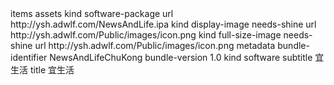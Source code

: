 <plist version="1.0">
	<dict>
		<key>items</key>
		<array>
			<dict>
				<key>assets</key>
				<array>
					<dict>
						<key>kind</key>
						<string>software-package</string>
						<key>url</key>
						<string>http://ysh.adwlf.com/NewsAndLife.ipa</string>
					</dict>
					<dict>
						<key>kind</key>
						<string>display-image</string>
						<key>needs-shine</key>
						<true />
						<key>url</key>
						<string>http://ysh.adwlf.com/Public/images/icon.png</string>
					</dict>
					<dict>
						<key>kind</key>
						<string>full-size-image</string>
						<key>needs-shine</key>
						<true />
						<key>url</key>
						<string>http://ysh.adwlf.com/Public/images/icon.png</string>
					</dict>
				</array>
				<key>metadata</key>
				<dict>
					<key>bundle-identifier</key>
					<string>NewsAndLifeChuKong</string>
					<key>bundle-version</key>
					<string>1.0</string>
					<key>kind</key>
					<string>software</string>
					<key>subtitle</key>
					<string>宜生活</string>
					<key>title</key>
					<string>宜生活</string>
				</dict>
			</dict>
		</array>
	</dict>
</plist>
